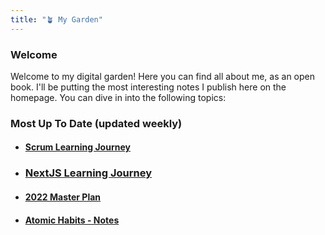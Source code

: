 ```yaml
---
title: "🪴 My Garden"
---
```


### Welcome
Welcome to my digital garden! Here you can find all about me, as an open book. I'll be putting the most interesting notes I publish here on the homepage. You can dive in into the following topics:

### Most Up To Date (updated weekly)
- #### [Scrum Learning Journey](PSM_1/Scrum%20Learning%20Journey.md)
- ### [NextJS Learning Journey](Courses/NextJS/NextJS%20Learning%20Journey.md)
- #### [2022 Master Plan](Master_Plans/2022/2022%20Master%20Plan.md)
- #### [Atomic Habits - Notes](Book_Notes/Atomic%20Habits.md)

